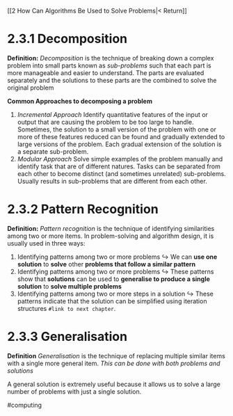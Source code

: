 [[2 How Can Algorithms Be Used to Solve Problems|< Return]]
# 2.3.1 Decomposition
**Definition:**
*Decomposition* is the technique of breaking down a complex problem into small parts known as *sub-problems* such that each part is more manageable and easier to understand. The parts are evaluated separately and the solutions to these parts are the combined to solve the original problem

**Common Approaches to decomposing a problem**
1. *Incremental Approach*
	Identify quantitative features of the input or output that are causing the problem to be too large to handle. 
	Sometimes, the solution to a small version of the problem with one or more of these features reduced can be found and gradually extended to large versions of the problem.
	Each gradual extension of the solution is a separate sub-problem.
2. *Modular Approach*
	Solve simple examples of the problem manually and identify task that are of different natures. 
	Tasks can be separated from each other to become distinct (and sometimes unrelated) sub-problems.
	Usually results in sub-problems that are different from each other.

# 2.3.2 Pattern Recognition
**Definition:**
*Pattern recognition* is the technique of identifying similarities among two or more items. In problem-solving and algorithm design, it is usually used in three ways:

1. Identifying patterns among two or more problems
   ↪ We can **use one solution** to **solve** other **problems that follow a similar pattern**
2. Identifying patterns among two or more problems
   ↪ These patterns show that **solutions** can be used to **generalise to produce a single solution** to **solve multiple problems**
3. Identifying patterns among two or more steps in a solution
   ↪ These patterns indicate that the solution can be simplified using iteration structures `#link to next chapter`.
# 2.3.3 Generalisation
**Definition**
*Generalisation* is the technique of replacing multiple similar items with a single more general item. *This can be done with both problems and solutions*

A general solution is extremely useful because it allows us to solve a large number of problems with just a single solution.

#computing 